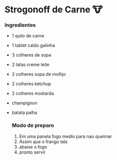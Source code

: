# Strogonoff de Carne :cow:

### **Ingredientes**

- 1 quilo de carne

- 1 tablet caldo galinha

- 3 colheres de sopa

- 2 latas creme leite

- 2 colheres sopa de molhjo

- 2 colheres ketchup

- 2 colheres mostarda

- champignon

- batata palha

  ### Modo de preparo

  1. Em uma panela fogo medio para nao queimar
  2. Assim que o frango lala
  3. abaixe o fogo
  4. pronto servir